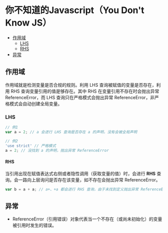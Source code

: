 # 你不知道的Javascript（You Don't Know JS）


* [作用域](#作用域)
    * [LHS](#lhs)
    * [RHS](#rhs)
* [异常](#异常)


## 作用域
作用域就是检测变量是否合规的规则。利用 LHS 查询被赋值的变量是否存在，利用 RHS 查询变量引用的值是够存在。其中 RHS 在变量引用不存在时会抛出异常 ReferenceError，而 LHS 查询只在严格模式会抛出异常 ReferenceError，非严格模式会自动创建全局变量。

### LHS 
```js
// 例1
var a = 2; // a 会进行 LHS 查询是否存在 a 的声明，没有会被全局声明

// 例2
'use strict' // 严格模式
a = 2; // 没找到 a 的声明，抛出异常 ReferenceError 
```

#### RHS 
当引用出现在赋值表达式右侧或者隐性调用（获取变量的值）时，会进行 **RHS** 查询。会一路向上层询问是否存在该变量，如不存在会抛出异常 ReferenceError。
```js
var b = a + a; // a+、+a 都会进行 RHS 查询，由于未找到定义抛出异常 ReferenceError
```






## 异常
* ReferenceError（引用错误）对象代表当一个不存在（或尚未初始化）的变量被引用时发生的错误。